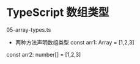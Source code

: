 # TypeScript 数组类型

05-array-types.ts

- 两种方法声明数组类型
const arr1: Array<number> = [1,2,3]

const arr2: number[] = [1,2,3]